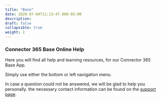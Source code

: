 ```yaml
---
title: "Base"
date: 2020-07-04T11:13:47.000-05:00
description: 
draft: false
collapsible: true
weight: 1
---
```

### Connector 365 Base Online Help

Here you will find all help and learning resources, for our Connector 365 Base App.

Simply use either the bottom or left navigation menu.

In case a question could not be answered, we will be glad to help you personally. the necessary contact information can be found on the [support page](en-us/apps/help-and-support/).